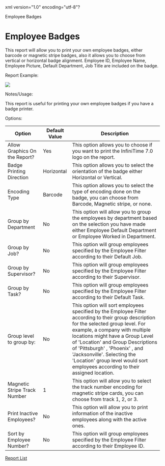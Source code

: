 xml version="1.0" encoding="utf-8"?





Employee Badges




# Employee Badges

This report will allow you to print your own employee badges, either barcode or magnetic stripe badges, also it allows you to choose from vertical or horizontal badge alignment. Employee ID, Employee Name, Employee Picture, Default Department, Job Title are included on the badge.

Report Example:

![](/img/Employee_Badges.gif)

Notes/Usage:

This report is useful for printing your own employee badges if you have a badge printer.

Options:

 | Option | Default Value | Description | 
| --- | --- | --- |
 | Allow Graphics On the Report? | Yes | This option allows you to choose if you want to print the InfiniTime 7.0 logo on the report. | 
 | Badge Printing Direction | Horizontal | This option allows you to select the orientation of the badge either Horizontal or Vertical. | 
 | Encoding Type | Barcode | This option allows you to select the type of encoding done on the badge, you can choose from Barcode, Magnetic stripe, or none. | 
 | Group by Department | No | This option will allow you to group the employees by department based on the selection you have made either Employee Default Department or Employee Worked in Department. | 
 | Group by Job? | No | This option will group employees specified by the Employee Filter according to their Default Job. | 
 | Group by Supervisor? | No | This option will group employees specified by the Employee Filter according to their Supervisor. | 
 | Group by Task? | No | This option will group employees specified by the Employee Filter according to their Default Task. | 
 | Group level to group by: | No | This option will sort employees specified by the Employee Filter according to their group description for the selected group level. For example, a company with multiple locations might have a Group Level of 'Location' and Group Descriptions of 'Pittsburgh' , 'Phoenix' , and 'Jacksonville'. Selecting the 'Location' group level would sort employees according to their assigned location. | 
 | Magnetic Stripe Track Number | 1 | This option will allow you to select the track number encoding for magnetic stripe cards, you can choose from track 1, 2, or 3. | 
 | Print Inactive Employees? | No | This option will allow you to print information of the inactive employees along with the active ones. | 
 | Sort by Employee Number? | No | This option will group employees specified by the Employee Filter according to their Employee ID. | 

[Report List](../Report_List.md)